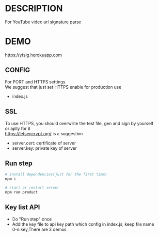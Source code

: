 # DESCRIPTION
For YouTube video url signature parse

# DEMO
https://ytsig.herokuapp.com

## CONFIG
For PORT and HTTPS settings  
We suggest that just set HTTPS enable for production use
- index.js

## SSL
To use HTTPS, you should overwrite the test file, gen and sign by yourself or aplly for it  
https://letsencrypt.org/ is a suggestion
- server.cert: certificate of server
- server.key: private key of server

## Run step
``` bash
# install dependencies(just for the first time)
npm i

# start or restart server
npm run product
```
## Key list API
- Do "Run step" once
- Add the key file to api key path which config in index.js, keep file name 0-n.key,There are 3 demos
 
